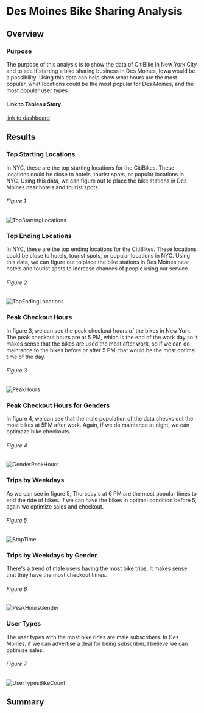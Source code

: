 # Des Moines Bike Sharing Analysis
## Overview
### Purpose
The purpose of this analysis is to show the data of CitiBike in New York City and to see if starting a bike sharing business in Des Moines, Iowa would be a possibility. Using this data can help show what hours are the most popular, what locations could be the most popular for Des Moines, and the most popular user types. 
#### Link to Tableau Story
[link to dashboard](https://public.tableau.com/profile/peyton5401#!/vizhome/Citibike_Challenge_16040885478750/Citibike?publish=yes)

## Results
### Top Starting Locations
In NYC, these are the top starting locations for the CitiBikes. These locations could be close to hotels, tourist spots, or popular locations in NYC. Using this data, we can figure out to place the bike stations in Des Moines near hotels and tourist spots. 

###### Figure 1
![TopStartingLocations](Pictures/TopStartingLocations.png)

### Top Ending Locations
In NYC, these are the top ending locations for the CitiBikes. These locations could be close to hotels, tourist spots, or popular locations in NYC. Using this data, we can figure out to place the bike stations in Des Moines near hotels and tourist spots to increase chances of people using our service. 
###### Figure 2
![TopEndingLocations](Pictures/TopEndingLocations.png)

### Peak Checkout Hours
In figure 3, we can see the peak checkout hours of the bikes in New York. The peak checkout hours are at 5 PM, which is the end of the work day so it makes sense that the bikes are used the most after work, so if we can do maintance to the bikes before or after 5 PM, that would be the most optimal time of the day.

###### Figure 3
![PeakHours](Pictures/PeakHours.png)

### Peak Checkout Hours for Genders
In figure 4, we can see that the male population of the data checks out the most bikes at 5PM after work. Again, if we do maintance at night, we can optimaze bike checkouts. 

###### Figure 4
![GenderPeakHours](Pictures/GenderPeakHours.png)

### Trips by Weekdays
As we can see in figure 5, Thursday's at 6 PM are the most popular times to end the ride of bikes. If we can have the bikes in optimal condition before 5, again we optimize sales and checkout. 

###### Figure 5
![StopTime](Pictures/StopTime.png)

### Trips by Weekdays by Gender
There's a trend of male users having the most bike trips. It makes sense that they have the most checkout times. 

###### Figure 6
![PeakHoursGender](Pictures/PeakHoursGender.png)

### User Types
The user types with the most bike rides are male subscribers. In Des Moines, if we can advertise a deal for being subscriber, I believe we can optimize sales.

###### Figure 7
![UserTypesBikeCount](Pictures/UserTypesBikeCount.png)
## Summary
